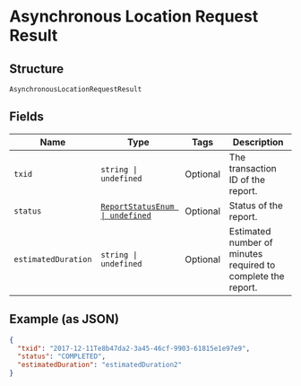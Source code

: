 
# Asynchronous Location Request Result

## Structure

`AsynchronousLocationRequestResult`

## Fields

| Name | Type | Tags | Description |
|  --- | --- | --- | --- |
| `txid` | `string \| undefined` | Optional | The transaction ID of the report. |
| `status` | [`ReportStatusEnum \| undefined`](../../doc/models/report-status-enum.md) | Optional | Status of the report. |
| `estimatedDuration` | `string \| undefined` | Optional | Estimated number of minutes required to complete the report. |

## Example (as JSON)

```json
{
  "txid": "2017-12-11Te8b47da2-3a45-46cf-9903-61815e1e97e9",
  "status": "COMPLETED",
  "estimatedDuration": "estimatedDuration2"
}
```

